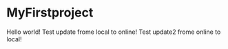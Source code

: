 # MyFirstproject
Hello world!
Test update frome local to online!
Test update2 frome online to local!
